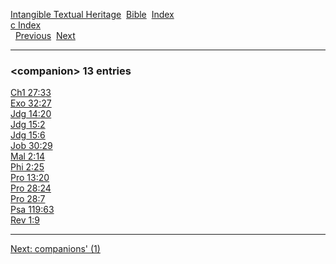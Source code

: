 [Intangible Textual Heritage](../../index)  [Bible](../index) 
[Index](index)   
[c Index](_c_)  
  [Previous](c02359)  [Next](c02361) 

------------------------------------------------------------------------

### &lt;companion&gt; 13 entries

[Ch1 27:33](../kjv/ch1027.htm#033)  
[Exo 32:27](../kjv/exo032.htm#027)  
[Jdg 14:20](../kjv/jdg014.htm#020)  
[Jdg 15:2](../kjv/jdg015.htm#002)  
[Jdg 15:6](../kjv/jdg015.htm#006)  
[Job 30:29](../kjv/job030.htm#029)  
[Mal 2:14](../kjv/mal002.htm#014)  
[Phi 2:25](../kjv/phi002.htm#025)  
[Pro 13:20](../kjv/pro013.htm#020)  
[Pro 28:24](../kjv/pro028.htm#024)  
[Pro 28:7](../kjv/pro028.htm#007)  
[Psa 119:63](../kjv/psa119.htm#063)  
[Rev 1:9](../kjv/rev001.htm#009)  

------------------------------------------------------------------------

[Next: companions' (1)](c02361)
